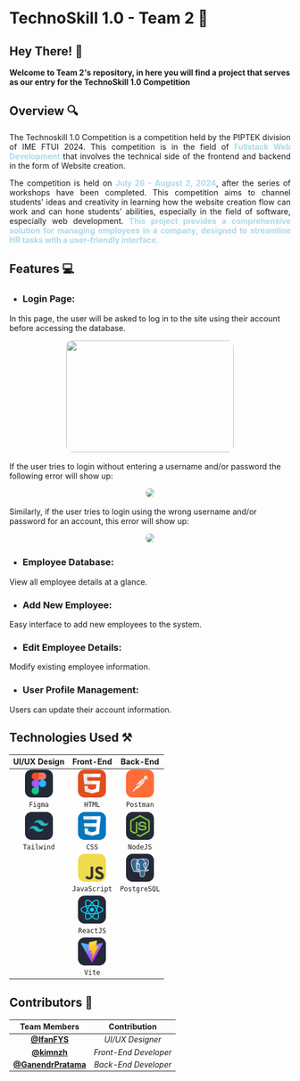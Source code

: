 # **TechnoSkill 1.0 - Team 2 📌**

## Hey There! 👋
**Welcome to Team 2's repository, in here you will find a project that serves as our entry for the TechnoSkill 1.0 Competition**

## Overview 🔍

<p style="text-align: justify;">
The Technoskill 1.0 Competition is a competition held by the PIPTEK division of IME FTUI 2024. This competition is in the field of <span style="color:lightblue; font-weight: bold;">Fullstack Web Development</span> that involves the technical side of the frontend and backend in the form of Website creation.</p>

<p style="text-align: justify;">
The competition is held on <span style="color:lightblue; font-weight: bold;">July 26 - August 2, 2024</span>, after the series of workshops have been completed. This competition aims to channel students' ideas and creativity in learning how the website creation flow can work and can hone students' abilities, especially in the field of software, especially web development.
<span style="color:lightblue; font-weight: bold;">This project provides a comprehensive solution for managing employees in a company, designed to streamline HR tasks with a user-friendly interface.</span>
</p>

## Features 💻

- ### Login Page:
In this page, the user will be asked to log in to the site using their account before accessing the database.
<p align="center">
<img src="gambar" width="300" height="200" style="border-radius: 10px;">
</p>
If the user tries to login without entering a username and/or password the following error will show up:
<p align="center">
<img src="gambar" width="150" style="border-radius: 10px;">
</p>
Similarly, if the user tries to login using the wrong username and/or password for an account, this error will show up:
<p align="center">
<img src="gambar" width="150" style="border-radius: 10px;">
</p>

- ### Employee Database:
View all employee details at a glance.
- ### Add New Employee:
Easy interface to add new employees to the system.
- ### Edit Employee Details:
Modify existing employee information.
- ### User Profile Management:
Users can update their account information.

## Technologies Used ⚒️

| **UI/UX Design** |  Front-End  |   Back-End   |
| :------------: | :------------: | :------------: |
|<img src="README\Figma-Dark.svg" alt="Figma" width="50"><br>`Figma`|<img src="README/HTML.svg" alt="HTML" width="50"><br>`HTML`|<img src="README\Postman.svg" alt="Postman" width="50"><br>`Postman`|
|<img src="README\TailwindCSS-Dark.svg" alt="TailwindCSS" width="50"><br>`Tailwind`|<img src="README\CSS.svg" alt="CSS" width="50"><br>`CSS`|<img src="README\NodeJS-Dark.svg" alt="NodeJS" width="50"><br>`NodeJS`|
||<img src="README/JavaScript.svg" alt="JavaScript" width="50"><br>`JavaScript`|<img src="README\PostgreSQL-Dark.svg" alt="PostgreSQL" width="50"><br>`PostgreSQL`|
||<img src="README\React-Dark.svg" alt="ReactJS" width="50"><br>`ReactJS`||
||<img src="README\Vite-Dark.svg" alt="Vite" width="50"><br>`Vite`||

## Contributors 🤝

| Team Members | Contribution |
| :----------: | :----------: |
| [**@IfanFYS**](https://github.com/IfanFYS)| *UI/UX Designer* |
| [**@kimnzh**](https://github.com/kimnzh)| *Front-End Developer* |
| [**@GanendrPratama**](https://github.com/GanendrPratama)| *Back-End Developer* |
